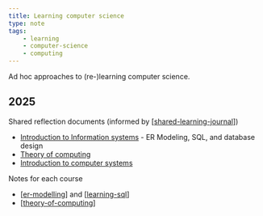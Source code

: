 ```yaml
---
title: Learning computer science
type: note
tags:
    - learning
    - computer-science
    - computing
---
```




Ad hoc approaches to (re-)learning computer science.

## 2025

Shared reflection documents (informed by [[shared-learning-journal]])

- [Introduction to Information systems](https://docs.google.com/document/d/1z4LnMoXDfPQ3VP2cD6QWPbA4NOJiFih_y7KY7kkNAmU/edit?pli=1&tab=t.0) - ER Modeling, SQL, and database design
- [Theory of computing](https://docs.google.com/document/d/1MEiRa2Qv17Ag--ryCW6-Pjp1lqrCkeg8wKlYVHAzHpw/edit?tab=t.0#heading=h.s8hpspoetdd) 
- [Introduction to computer systems](https://docs.google.com/document/d/1XGfyi5omXjfnDHBsoi3r3S1lInKnpB0m5zk9zt9Wy_I/edit?tab=t.0#heading=h.s8hpspoetdd)

Notes for each course

- [[er-modelling]] and [[learning-sql]]
- [[theory-of-computing]]

[//begin]: # "Autogenerated link references for markdown compatibility"
[shared-learning-journal]: ../../Learning/shared-learning-journal "Shared learning journal"
[er-modelling]: er-modelling "ER modelling and SQL"
[learning-sql]: learning-sql "Learning SQL"
[theory-of-computing]: theory-of-computing "Theory of computing"
[//end]: # "Autogenerated link references"